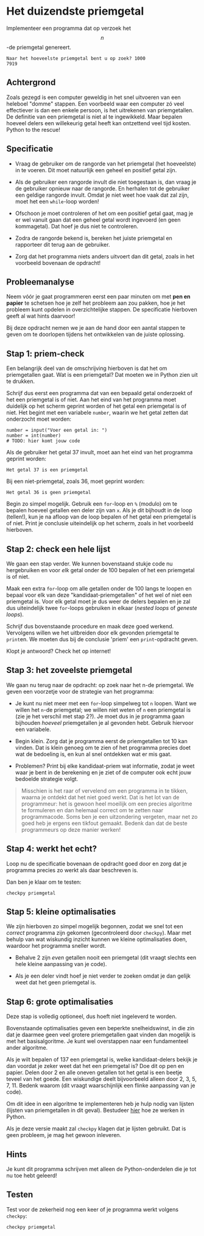 # Het duizendste priemgetal

Implementeer een programma dat op verzoek het $$n$$-de priemgetal genereert.

	Naar het hoeveelste priemgetal bent u op zoek? 1000
	7919

## Achtergrond

Zoals gezegd is een computer geweldig in het snel uitvoeren van een heleboel "domme" stappen. Een voorbeeld waar een computer zó veel effectiever is dan een enkele persoon, is het uitrekenen van priemgetallen. De definitie van een priemgetal is niet al te ingewikkeld. Maar bepalen hoeveel delers een willekeurig getal heeft kan ontzettend veel tijd kosten. Python to the rescue!

## Specificatie

- Vraag de gebruiker om de rangorde van het priemgetal (het hoeveelste) in te voeren. Dit moet natuurlijk een geheel en positief getal zijn.

- Als de gebruiker een rangorde invult die niet toegestaan is, dan vraag je de gebruiker opnieuw naar de rangorde. En herhalen tot de gebruiker een geldige rangorde invult. Omdat je niet weet hoe vaak dat zal zijn, moet het een `while`-loop worden!

- Ofschoon je moet controleren of het om een positief getal gaat, mag je er wel vanuit gaan dat een geheel getal wordt ingevoerd (en geen kommagetal). Dat hoef je dus niet te controleren.

- Zodra de rangorde bekend is, bereken het juiste priemgetal en rapporteer dit terug aan de gebruiker.

- Zorg dat het programma niets anders uitvoert dan dit getal, zoals in het voorbeeld bovenaan de opdracht!

## Probleemanalyse

Neem vóór je gaat programmeren eerst een paar minuten om met **pen en papier** te schetsen hoe je zelf het probleem aan zou pakken, hoe je het probleem kunt opdelen in overzichtelijke stappen. De specificatie hierboven geeft al wat hints daarvoor!

Bij deze opdracht nemen we je aan de hand door een aantal stappen te geven om te doorlopen tijdens het ontwikkelen van de juiste oplossing.

## Stap 1: priem-check

Een belangrijk deel van de omschrijving hierboven is dat het om priemgetallen gaat. Wat is een priemgetal? Dat moeten we in Python zien uit te drukken.

Schrijf dus eerst een programma dat van een bepaald getal onderzoekt of het een priemgetal is of niet. Aan het eind van het programma moet duidelijk op het scherm geprint worden of het getal een priemgetal is of niet. Het begint met een variabele `number`, waarin we het getal zetten dat onderzocht moet worden:

    number = input("Voer een getal in: ")
    number = int(number)
    # TODO: hier komt jouw code

Als de gebruiker het getal 37 invult, moet aan het eind van het programma geprint worden:

    Het getal 37 is een priemgetal

Bij een niet-priemgetal, zoals 36, moet geprint worden:

	Het getal 36 is geen priemgetal

Begin zo simpel mogelijk. Gebruik een `for`-loop en `%` (modulo) om te bepalen hoeveel getallen een deler zijn van `x`. Als je dit bijhoudt in de loop (tellen!), kun je na afloop van de loop bepalen of het getal een priemgetal is of niet. Print je conclusie uiteindelijk op het scherm, zoals in het voorbeeld hierboven.

## Stap 2: check een hele lijst

We gaan een stap verder. We kunnen bovenstaand stukje code nu hergebruiken en voor *elk* getal onder de 100 bepalen of het een priemgetal is of niet.

Maak een extra `for`-loop om alle getallen onder de 100 langs te loopen en bepaal voor elk van deze "kandidaat-priemgetallen" of het wel of niet een priemgetal is. Voor elk getal moet je dus weer de delers bepalen en je zal dus uiteindelijk twee `for`-loops gebruiken in elkaar (*nested loops* of *geneste loops*).

Schrijf dus bovenstaande procedure en maak deze goed werkend. Vervolgens willen we het uitbreiden door elk gevonden priemgetal te `print`en. We moeten dus bij de conclusie 'priem' een `print`-opdracht geven.

Klopt je antwoord? Check het op internet!

## Stap 3: het zoveelste priemgetal

We gaan nu terug naar de opdracht: op zoek naar het n-de priemgetal. We geven een voorzetje voor de strategie van het programma:

- Je kunt nu niet meer met een `for`-loop simpelweg tot `n` loopen. Want we willen het `n`-de priemgetal; we willen niet weten of `n` een priemgetal is (zie je het verschil met stap 2?). Je moet dus in je programma gaan bijhouden *hoeveel* priemgetallen je al gevonden hebt. Gebruik hiervoor een variabele.

- Begin klein. Zorg dat je programma eerst de priemgetallen tot 10 kan vinden. Dat is klein genoeg om te zien of het programma precies doet wat de bedoeling is, en kun al snel ontdekken wat er mis gaat.

- Problemen? Print bij elke kandidaat-priem wat informatie, zodat je weet waar je bent in de berekening en je ziet of de computer ook echt jouw bedoelde strategie volgt.

> Misschien is het raar of vervelend om een programma in te tikken, waarna je ontdekt dat het niet goed werkt. Dat is het lot van de programmeur: het is gewoon heel moeilijk om een precies algoritme te formuleren en dan helemaal correct om te zetten naar programmacode. Soms ben je een uitzondering vergeten, maar net zo goed heb je ergens een tikfout gemaakt. Bedenk dan dat de beste programmeurs op deze manier werken!

## Stap 4: werkt het echt?

Loop nu de specificatie bovenaan de opdracht goed door en zorg dat je programma precies zo werkt als daar beschreven is.

Dan ben je klaar om te testen:

	checkpy priemgetal

## Stap 5: kleine optimalisaties

We zijn hierboven zo simpel mogelijk begonnen, zodat we snel tot een *correct* programma zijn gekomen (gecontroleerd door `checkpy`). Maar met behulp van wat wiskundig inzicht kunnen we kleine optimalisaties doen, waardoor het programma sneller wordt. 

- Behalve 2 zijn *even* getallen nooit een priemgetal (dit vraagt slechts een hele kleine aanpassing van je code).

- Als je een deler vindt hoef je niet verder te zoeken omdat je dan gelijk weet dat het geen priemgetal is.

## Stap 6: grote optimalisaties

Deze stap is volledig optioneel, dus hoeft niet ingeleverd te worden.

Bovenstaande optimalisaties geven een beperkte snelheidswinst, in die zin dat je daarmee geen veel grotere priemgetallen gaat vinden dan mogelijk is met het basisalgoritme. Je kunt wel overstappen naar een fundamenteel ander algoritme.

Als je wilt bepalen of 137 een priemgetal is, welke kandidaat-delers bekijk je dan voordat je zeker weet dat het een priemgetal is? Doe dit op pen en papier. Delen door 2 en alle oneven getallen tot het getal is een beetje teveel van het goede. Een wiskundige deelt bijvoorbeeld alleen door 2, 3, 5, 7, 11. Bedenk waarom (dit vraagt waarschijnlijk een flinke aanpassing van je code).

Om dit idee in een algoritme te implementeren heb je hulp nodig van lijsten (lijsten van priemgetallen in dit geval). Bestudeer [hier](/python/lijsten) hoe ze werken in Python.

Als je deze versie maakt zal `checkpy` klagen dat je lijsten gebruikt. Dat is geen probleem, je mag het gewoon inleveren.

## Hints

Je kunt dit programma schrijven met alleen de Python-onderdelen die je tot nu toe hebt geleerd!

## Testen

Test voor de zekerheid nog een keer of je programma werkt volgens `checkpy`:

	checkpy priemgetal
